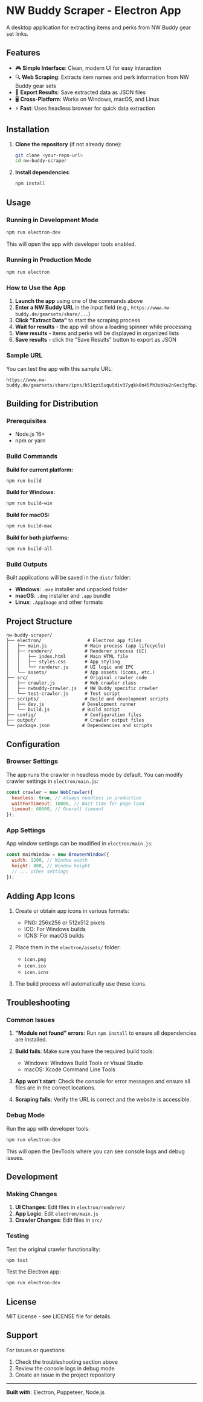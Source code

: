 # NW Buddy Scraper - Electron App

A desktop application for extracting items and perks from NW Buddy gear set links.

## Features

- 🎮 **Simple Interface**: Clean, modern UI for easy interaction
- 🔍 **Web Scraping**: Extracts item names and perk information from NW Buddy gear sets
- 💾 **Export Results**: Save extracted data as JSON files
- 🖥️ **Cross-Platform**: Works on Windows, macOS, and Linux
- ⚡ **Fast**: Uses headless browser for quick data extraction

## Installation

1. **Clone the repository** (if not already done):

   ```bash
   git clone <your-repo-url>
   cd nw-buddy-scraper
   ```

2. **Install dependencies**:
   ```bash
   npm install
   ```

## Usage

### Running in Development Mode

```bash
npm run electron-dev
```

This will open the app with developer tools enabled.

### Running in Production Mode

```bash
npm run electron
```

### How to Use the App

1. **Launch the app** using one of the commands above
2. **Enter a NW Buddy URL** in the input field (e.g., `https://www.nw-buddy.de/gearsets/share/...`)
3. **Click "Extract Data"** to start the scraping process
4. **Wait for results** - the app will show a loading spinner while processing
5. **View results** - items and perks will be displayed in organized lists
6. **Save results** - click the "Save Results" button to export as JSON

### Sample URL

You can test the app with this sample URL:

```
https://www.nw-buddy.de/gearsets/share/ipns/k51qzi5uqu5div37yqkk0n45fh3ubku2n9ec3gfbp2abryeev1siqydvshxbzt
```

## Building for Distribution

### Prerequisites

- Node.js 16+
- npm or yarn

### Build Commands

**Build for current platform:**

```bash
npm run build
```

**Build for Windows:**

```bash
npm run build-win
```

**Build for macOS:**

```bash
npm run build-mac
```

**Build for both platforms:**

```bash
npm run build-all
```

### Build Outputs

Built applications will be saved in the `dist/` folder:

- **Windows**: `.exe` installer and unpacked folder
- **macOS**: `.dmg` installer and `.app` bundle
- **Linux**: `.AppImage` and other formats

## Project Structure

```
nw-buddy-scraper/
├── electron/                 # Electron app files
│   ├── main.js              # Main process (app lifecycle)
│   ├── renderer/            # Renderer process (UI)
│   │   ├── index.html       # Main HTML file
│   │   ├── styles.css       # App styling
│   │   └── renderer.js      # UI logic and IPC
│   └── assets/              # App assets (icons, etc.)
├── src/                     # Original crawler code
│   ├── crawler.js           # Web crawler class
│   ├── nwbuddy-crawler.js   # NW Buddy specific crawler
│   └── test-crawler.js      # Test script
├── scripts/                 # Build and development scripts
│   ├── dev.js              # Development runner
│   └── build.js            # Build script
├── config/                  # Configuration files
├── output/                  # Crawler output files
└── package.json            # Dependencies and scripts
```

## Configuration

### Browser Settings

The app runs the crawler in headless mode by default. You can modify crawler settings in `electron/main.js`:

```javascript
const crawler = new WebCrawler({
  headless: true, // Always headless in production
  waitForTimeout: 10000, // Wait time for page load
  timeout: 60000, // Overall timeout
});
```

### App Settings

App window settings can be modified in `electron/main.js`:

```javascript
const mainWindow = new BrowserWindow({
  width: 1200, // Window width
  height: 800, // Window height
  // ... other settings
});
```

## Adding App Icons

1. Create or obtain app icons in various formats:

   - PNG: 256x256 or 512x512 pixels
   - ICO: For Windows builds
   - ICNS: For macOS builds

2. Place them in the `electron/assets/` folder:

   - `icon.png`
   - `icon.ico`
   - `icon.icns`

3. The build process will automatically use these icons.

## Troubleshooting

### Common Issues

1. **"Module not found" errors**: Run `npm install` to ensure all dependencies are installed.

2. **Build fails**: Make sure you have the required build tools:

   - Windows: Windows Build Tools or Visual Studio
   - macOS: Xcode Command Line Tools

3. **App won't start**: Check the console for error messages and ensure all files are in the correct locations.

4. **Scraping fails**: Verify the URL is correct and the website is accessible.

### Debug Mode

Run the app with developer tools:

```bash
npm run electron-dev
```

This will open the DevTools where you can see console logs and debug issues.

## Development

### Making Changes

1. **UI Changes**: Edit files in `electron/renderer/`
2. **App Logic**: Edit `electron/main.js`
3. **Crawler Changes**: Edit files in `src/`

### Testing

Test the original crawler functionality:

```bash
npm test
```

Test the Electron app:

```bash
npm run electron-dev
```

## License

MIT License - see LICENSE file for details.

## Support

For issues or questions:

1. Check the troubleshooting section above
2. Review the console logs in debug mode
3. Create an issue in the project repository

---

**Built with**: Electron, Puppeteer, Node.js
